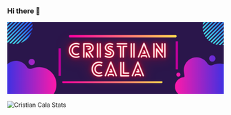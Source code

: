 ### Hi there 👋
<p align="center" ><img src="https://github.com/CristianCala/CristianCala/blob/main/statics/img.png"/></p>

![Cristian Cala Stats](https://github-readme-stats.vercel.app/api?username=CristianCala&show_icons=true&theme=synthwave)
